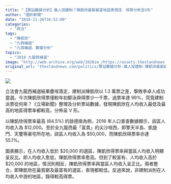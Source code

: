 ```yaml
---
title: "【票站數據分析】誰人投建制？陳凱欣最窮最富地區表現佳　得票分佈呈V形"
author: "圖析新聞"
date: "2018-11-26T16:52:00"
categories:
  - "政治"
tags:
  - "陳凱欣"
  - "九西補選"
  - "九西補選．數據分析"
topics:
  - "2018 九龍西補選"
image: "http://web.archive.org/web/2020im_/https://assets.thestandnews.com/media/photos/yan-02_II1EX.png"
original_url: "thestandnews.com/politics/票站數據分析-誰人投建制-陳凱欣最窮最富地區表現佳-得票分佈呈v形"
---
```

![](http://web.archive.org/web/2020im_/https://assets.thestandnews.com/media/photos/yan-02_II1EX.png)

立法會九龍西補選結果塵埃落定，建制派陳凱欣以 1.3 萬票之差，撃敗李卓人成功當選。今次陳凱欣得票僅較年初鄭泳舜得票少一千票，過票率達 99%，究竟建制派票從何來？《立場新聞》整理及分析票站數據，發現陳凱欣在人均收入最低及最高的地區得票率都較高，分佈呈 V 形。

以陳凱欣得票率最高 (64.5%) 的啟德南為例，2016 年人口普查數據顯示，該區人均收入為 $12,000。至於全九龍西最「富貴」的尖沙咀西，即擎天半島、凱旋門、天璽等豪宅所在地，該區人均收入為 $50,000，而陳凱欣得票率亦達 55.1%。

圖表顯示，在人均收入低於 $20,000 的選區，陳凱欣得票率與當區人均收入明顯呈反比。即人均收入愈低，陳凱欣得票率愈高。但到了較富有、人均收入高於 $20,000 的地區，情況則相反，陳凱欣得票率與當區人均收入呈正比。兩者整合，即陳凱欣在最貧窮及最富有的選區，表現都較佳。反過來說，非建制派則在人均收入中游的地區，錄得較高得票。